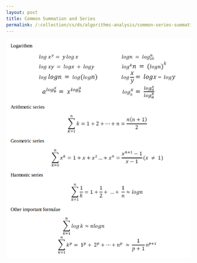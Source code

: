 ```yaml
---
layout: post
title: Common Summation and Series
permalink: /:collection/cs/ds/algorithms-analysis/common-series-summation
---
```


![](https://github.com/arpit04tripathi/files-cdn/raw/cdn/dsa/algorithms/analysis/common-series-summation.png)
